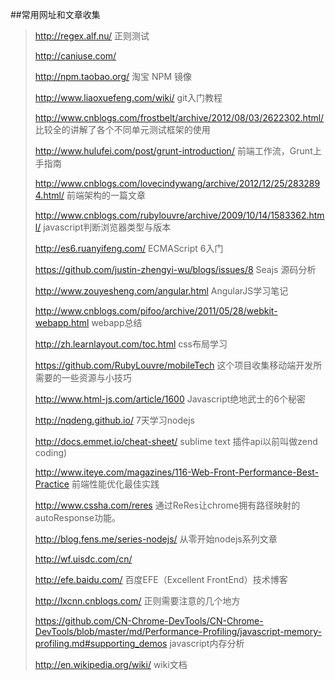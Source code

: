 ##常用网址和文章收集
> <http://regex.alf.nu/> 正则测试 
>
> <http://caniuse.com/> 
>
> <http://npm.taobao.org/> 淘宝 NPM 镜像
>
> <http://www.liaoxuefeng.com/wiki/> git入门教程
>
> <http://www.cnblogs.com/frostbelt/archive/2012/08/03/2622302.html/> 比较全的讲解了各个不同单元测试框架的使用
>
> <http://www.hulufei.com/post/grunt-introduction/> 前端工作流，Grunt上手指南
>
> <http://www.cnblogs.com/lovecindywang/archive/2012/12/25/2832894.html/> 前端架构的一篇文章
>
> <http://www.cnblogs.com/rubylouvre/archive/2009/10/14/1583362.html/> javascript判断浏览器类型与版本
>
> <http://es6.ruanyifeng.com/> ECMAScript 6入门
>
> <https://github.com/justin-zhengyi-wu/blogs/issues/8> Seajs 源码分析
>
> <http://www.zouyesheng.com/angular.html> AngularJS学习笔记
>
> <http://www.cnblogs.com/pifoo/archive/2011/05/28/webkit-webapp.html> webapp总结
>
> <http://zh.learnlayout.com/toc.html> css布局学习
>
> <https://github.com/RubyLouvre/mobileTech> 这个项目收集移动端开发所需要的一些资源与小技巧
>
> <http://www.html-js.com/article/1600> Javascript绝地武士的6个秘密
>
> <http://nqdeng.github.io/> 7天学习nodejs
>
> <http://docs.emmet.io/cheat-sheet/> sublime text 插件api以前叫做zend coding)
>
> <http://www.iteye.com/magazines/116-Web-Front-Performance-Best-Practice> 前端性能优化最佳实践
>
> <http://www.cssha.com/reres> 通过ReRes让chrome拥有路径映射的autoResponse功能。
>
> <http://blog.fens.me/series-nodejs/> 从零开始nodejs系列文章
>
>http://wf.uisdc.com/cn/
>
>http://efe.baidu.com/ 百度EFE（Excellent FrontEnd）技术博客
>
>http://lxcnn.cnblogs.com/ 正则需要注意的几个地方
>
>https://github.com/CN-Chrome-DevTools/CN-Chrome-DevTools/blob/master/md/Performance-Profiling/javascript-memory-profiling.md#supporting_demos javascript内存分析
>
>http://en.wikipedia.org/wiki/ wiki文档
